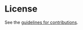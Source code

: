 # License

See the
[guidelines for contributions](https://github.com/martinduke/connect-other/blob/main/CONTRIBUTING.md).
